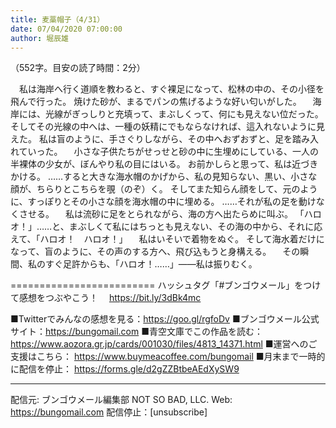 ```yaml
---
title: 麦藁帽子（4/31）
date: 07/04/2020 07:00:00
author: 堀辰雄
---
```


（552字。目安の読了時間：2分）

　私は海岸へ行く道順を教わると、すぐ裸足になって、松林の中の、その小径を飛んで行った。
焼けた砂が、まるでパンの焦げるような好い匂いがした。
　海岸には、光線がぎっしりと充填って、まぶしくって、何にも見えない位だった。
そしてその光線の中へは、一種の妖精にでもならなければ、這入れないように見えた。
私は盲のように、手さぐりしながら、その中へおずおずと、足を踏み入れていった。
　小さな子供たちがせっせと砂の中に生埋めにしている、一人の半裸体の少女が、ぼんやり私の目にはいる。
お前かしらと思って、私は近づきかける。
……すると大きな海水帽のかげから、私の見知らない、黒い、小さな顔が、ちらりとこちらを覗（のぞ）く。
そしてまた知らん顔をして、元のように、すっぽりとその小さな顔を海水帽の中に埋める。
……それが私の足を動けなくさせる。
　私は流砂に足をとられながら、海の方へ出たらめに叫ぶ。
「ハロオ！」……と、まぶしくて私にはちっとも見えない、その海の中から、それに応えて、「ハロオ！　ハロオ！」
　私はいそいで着物をぬぐ。
そして海水着だけになって、盲のように、その声のする方へ、飛び込もうと身構える。
　その瞬間、私のすぐ足許からも、「ハロオ！……」――私は振りむく。

=========================
ハッシュタグ「#ブンゴウメール」をつけて感想をつぶやこう！　
https://bit.ly/3dBk4mc

■Twitterでみんなの感想を見る：https://goo.gl/rgfoDv
■ブンゴウメール公式サイト：https://bungomail.com
■青空文庫でこの作品を読む：https://www.aozora.gr.jp/cards/001030/files/4813_14371.html
■運営へのご支援はこちら： https://www.buymeacoffee.com/bungomail
■月末まで一時的に配信を停止： https://forms.gle/d2gZZBtbeAEdXySW9

-------
配信元: ブンゴウメール編集部
NOT SO BAD, LLC.
Web: https://bungomail.com
配信停止：[unsubscribe]

